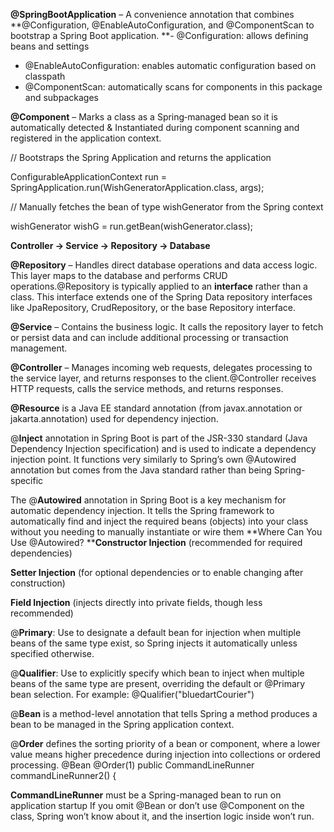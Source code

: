 



**@SpringBootApplication** – A convenience annotation that combines
**@Configuration, @EnableAutoConfiguration, and @ComponentScan to bootstrap a Spring Boot application.
**- @Configuration: allows defining beans and settings
- @EnableAutoConfiguration: enables automatic configuration based on classpath
- @ComponentScan: automatically scans for components in this package and subpackages

**@Component** – Marks a class as a Spring‑managed bean so it is automatically detected & Instantiated during component scanning and registered in the application context.

// Bootstraps the Spring Application and returns the application 

ConfigurableApplicationContext run = SpringApplication.run(WishGeneratorApplication.class, args);

// Manually fetches the bean of type wishGenerator from the Spring context

wishGenerator wishG = run.getBean(wishGenerator.class);

**Controller → Service → Repository → Database**

**@Repository** – Handles direct database operations and data access logic. This layer maps to the database and performs CRUD operations.@Repository is typically applied to an **interface** rather than a class. This interface extends one of the Spring Data repository interfaces like JpaRepository, CrudRepository, or the base Repository interface.

**@Service** – Contains the business logic. It calls the repository layer to fetch or persist data and can include additional processing or transaction management.

**@Controller** – Manages incoming web requests, delegates processing to the service layer, and returns responses to the client.@Controller receives HTTP requests, calls the service methods, and returns responses.


**@Resource** is a Java EE standard annotation (from javax.annotation or jakarta.annotation) used for dependency injection.

@**Inject** annotation in Spring Boot is part of the JSR-330 standard (Java Dependency Injection specification) and is used to indicate a dependency injection point. It functions very similarly to Spring’s own @Autowired annotation but comes from the Java standard rather than being Spring-specific

The @**Autowired** annotation in Spring Boot is a key mechanism for automatic dependency injection. It tells the Spring framework to automatically find and inject the required beans (objects) into your class without you needing to manually instantiate or wire them
**Where Can You Use @Autowired?
****Constructor Injection** (recommended for required dependencies)

**Setter Injection** (for optional dependencies or to enable changing after construction)

**Field Injection** (injects directly into private fields, though less recommended)

@**Primary**: Use to designate a default bean for injection when multiple beans of the same type exist, so Spring injects it automatically unless specified otherwise.

@**Qualifier**: Use to explicitly specify which bean to inject when multiple beans of the same type are present, overriding the default or @Primary bean selection.
For example:     @Qualifier("bluedartCourier")


@**Bean** is a method-level annotation that tells Spring a method produces a bean to be managed in the Spring application context.

@**Order** defines the sorting priority of a bean or component, where a lower value means higher precedence during injection into collections or ordered processing.
    @Bean
    @Order(1)
    public CommandLineRunner commandLineRunner2() {

**CommandLineRunner** must be a Spring-managed bean to run on application startup
If you omit @Bean or don’t use @Component on the class, Spring won’t know about it, and the insertion logic inside won’t run.


